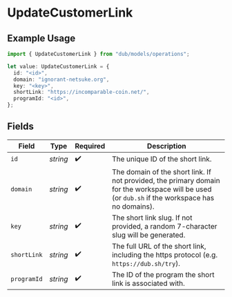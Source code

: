 # UpdateCustomerLink

## Example Usage

```typescript
import { UpdateCustomerLink } from "dub/models/operations";

let value: UpdateCustomerLink = {
  id: "<id>",
  domain: "ignorant-netsuke.org",
  key: "<key>",
  shortLink: "https://incomparable-coin.net/",
  programId: "<id>",
};
```

## Fields

| Field                                                                                                                                           | Type                                                                                                                                            | Required                                                                                                                                        | Description                                                                                                                                     |
| ----------------------------------------------------------------------------------------------------------------------------------------------- | ----------------------------------------------------------------------------------------------------------------------------------------------- | ----------------------------------------------------------------------------------------------------------------------------------------------- | ----------------------------------------------------------------------------------------------------------------------------------------------- |
| `id`                                                                                                                                            | *string*                                                                                                                                        | :heavy_check_mark:                                                                                                                              | The unique ID of the short link.                                                                                                                |
| `domain`                                                                                                                                        | *string*                                                                                                                                        | :heavy_check_mark:                                                                                                                              | The domain of the short link. If not provided, the primary domain for the workspace will be used (or `dub.sh` if the workspace has no domains). |
| `key`                                                                                                                                           | *string*                                                                                                                                        | :heavy_check_mark:                                                                                                                              | The short link slug. If not provided, a random 7-character slug will be generated.                                                              |
| `shortLink`                                                                                                                                     | *string*                                                                                                                                        | :heavy_check_mark:                                                                                                                              | The full URL of the short link, including the https protocol (e.g. `https://dub.sh/try`).                                                       |
| `programId`                                                                                                                                     | *string*                                                                                                                                        | :heavy_check_mark:                                                                                                                              | The ID of the program the short link is associated with.                                                                                        |